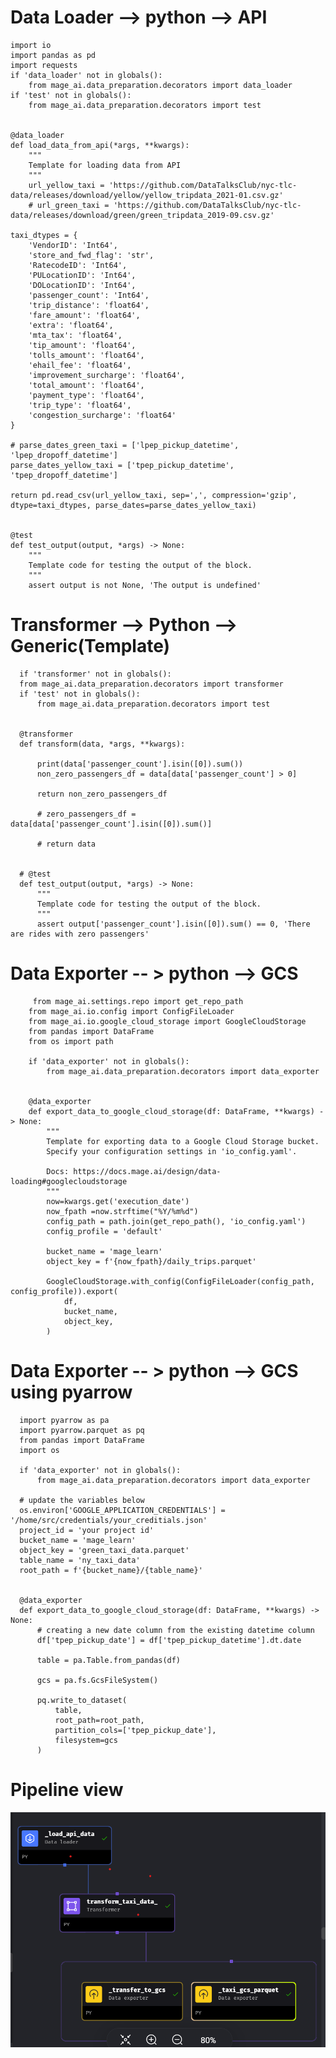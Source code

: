 # Data Loader --> python --> API

    import io
    import pandas as pd
    import requests
    if 'data_loader' not in globals():
        from mage_ai.data_preparation.decorators import data_loader
    if 'test' not in globals():
        from mage_ai.data_preparation.decorators import test

    
    @data_loader
    def load_data_from_api(*args, **kwargs):
        """
        Template for loading data from API
        """
        url_yellow_taxi = 'https://github.com/DataTalksClub/nyc-tlc-data/releases/download/yellow/yellow_tripdata_2021-01.csv.gz'
        # url_green_taxi = 'https://github.com/DataTalksClub/nyc-tlc-data/releases/download/green/green_tripdata_2019-09.csv.gz'

    taxi_dtypes = {
        'VendorID': 'Int64',
        'store_and_fwd_flag': 'str',
        'RatecodeID': 'Int64',
        'PULocationID': 'Int64',
        'DOLocationID': 'Int64',
        'passenger_count': 'Int64',
        'trip_distance': 'float64',
        'fare_amount': 'float64',
        'extra': 'float64',
        'mta_tax': 'float64',
        'tip_amount': 'float64',
        'tolls_amount': 'float64',
        'ehail_fee': 'float64',
        'improvement_surcharge': 'float64',
        'total_amount': 'float64',
        'payment_type': 'float64',
        'trip_type': 'float64',
        'congestion_surcharge': 'float64'
    }

    # parse_dates_green_taxi = ['lpep_pickup_datetime', 'lpep_dropoff_datetime']
    parse_dates_yellow_taxi = ['tpep_pickup_datetime', 'tpep_dropoff_datetime']

    return pd.read_csv(url_yellow_taxi, sep=',', compression='gzip', dtype=taxi_dtypes, parse_dates=parse_dates_yellow_taxi)


    @test
    def test_output(output, *args) -> None:
        """
        Template code for testing the output of the block.
        """
        assert output is not None, 'The output is undefined'

# Transformer --> Python --> Generic(Template)

      if 'transformer' not in globals():
      from mage_ai.data_preparation.decorators import transformer
      if 'test' not in globals():
          from mage_ai.data_preparation.decorators import test


      @transformer
      def transform(data, *args, **kwargs):
      
          print(data['passenger_count'].isin([0]).sum())
          non_zero_passengers_df = data[data['passenger_count'] > 0]
      
          return non_zero_passengers_df
          
          # zero_passengers_df = data[data['passenger_count'].isin([0]).sum()]
      
          # return data


      # @test
      def test_output(output, *args) -> None:
          """
          Template code for testing the output of the block.
          """
          assert output['passenger_count'].isin([0]).sum() == 0, 'There are rides with zero passengers'

# Data Exporter -- > python --> GCS

         from mage_ai.settings.repo import get_repo_path
        from mage_ai.io.config import ConfigFileLoader
        from mage_ai.io.google_cloud_storage import GoogleCloudStorage
        from pandas import DataFrame
        from os import path
        
        if 'data_exporter' not in globals():
            from mage_ai.data_preparation.decorators import data_exporter


        @data_exporter
        def export_data_to_google_cloud_storage(df: DataFrame, **kwargs) -> None:
            """
            Template for exporting data to a Google Cloud Storage bucket.
            Specify your configuration settings in 'io_config.yaml'.
        
            Docs: https://docs.mage.ai/design/data-loading#googlecloudstorage
            """
            now=kwargs.get('execution_date')
            now_fpath =now.strftime("%Y/%m%d")
            config_path = path.join(get_repo_path(), 'io_config.yaml')
            config_profile = 'default'
        
            bucket_name = 'mage_learn'
            object_key = f'{now_fpath}/daily_trips.parquet'
        
            GoogleCloudStorage.with_config(ConfigFileLoader(config_path, config_profile)).export(
                df,
                bucket_name,
                object_key,
            )



# Data Exporter -- > python --> GCS   using pyarrow 

      import pyarrow as pa
      import pyarrow.parquet as pq
      from pandas import DataFrame
      import os
      
      if 'data_exporter' not in globals():
          from mage_ai.data_preparation.decorators import data_exporter
      
      # update the variables below
      os.environ['GOOGLE_APPLICATION_CREDENTIALS'] = '/home/src/credentials/your_creditials.json'
      project_id = 'your project id'
      bucket_name = 'mage_learn'
      object_key = 'green_taxi_data.parquet'
      table_name = 'ny_taxi_data'
      root_path = f'{bucket_name}/{table_name}'
      
      
      @data_exporter
      def export_data_to_google_cloud_storage(df: DataFrame, **kwargs) -> None:
          # creating a new date column from the existing datetime column
          df['tpep_pickup_date'] = df['tpep_pickup_datetime'].dt.date
      
          table = pa.Table.from_pandas(df)
      
          gcs = pa.fs.GcsFileSystem()
      
          pq.write_to_dataset(
              table,
              root_path=root_path,
              partition_cols=['tpep_pickup_date'],
              filesystem=gcs
          )



# Pipeline view 
![Local to gcs ](https://github.com/MuhammadMudassirRaza12345/Data_archestation_with_Mage/blob/main/local_to_GCS.png)
